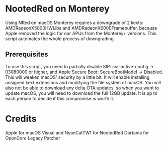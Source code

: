# NootedRed on Monterey

Using NRed on macOS Monterey requires a downgrade of 2 kexts: AMDRadeonX5000HWLibs and AMDRadeonX6000Framebuffer, because Apple removed the logic for our APUs from the Monterey+ versions. This script automates the whole process of downgrading. 

## Prerequisites

To use this script, you need to partially disable SIP: csr-active-config -> 03080000 or higher, and Apple Secure Boot: SecureBootModel -> Disabled.
This will weaken macOS' security by a little bit. It will enable installing unsigned kext extensions and modifying the file system of macOS.
You will also not be able to download any delta OTA updates, so when you want to update macOS, you will need to download the full 12GB update.
It is up to each person to decide if this compromise is worth it.

# Credits

Apple for macOS
Visual and NyanCatTW1 for NootedRed
Dortania for OpenCore Legacy Patcher
